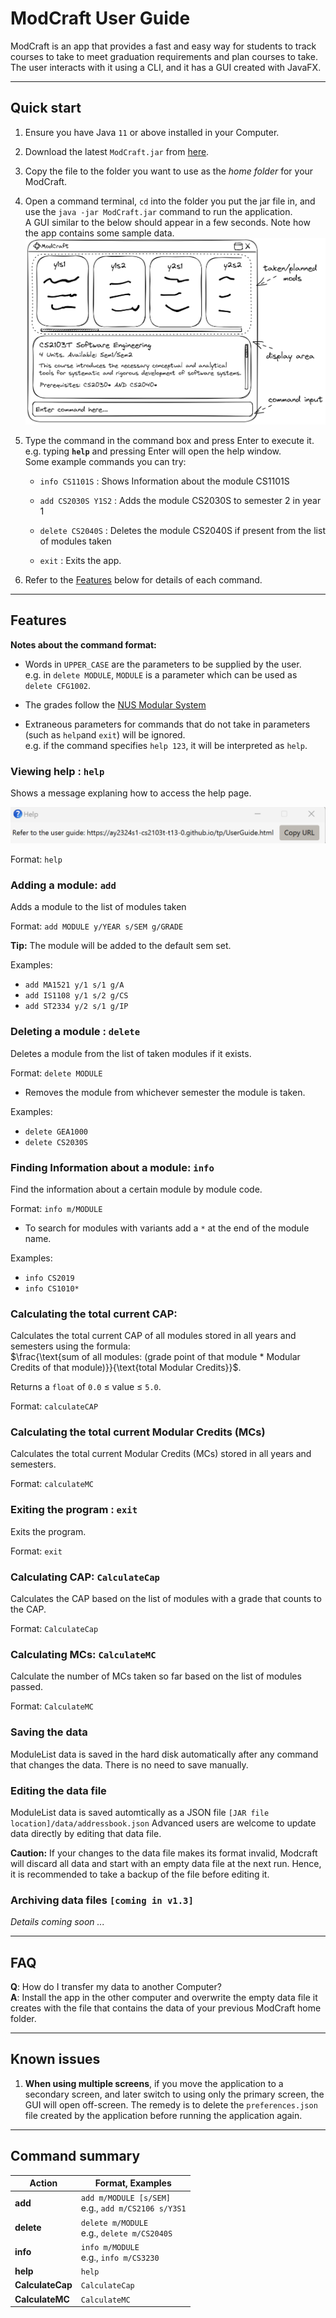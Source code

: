 
# ModCraft User Guide

ModCraft is an app that provides a fast and easy way for students to track courses
to take to meet graduation requirements and plan courses to take. The user interacts
with it using a CLI, and it has a GUI created with JavaFX.

<!-- * Table of Contents -->
<page-nav-print />

--------------------------------------------------------------------------------------------------------------------

## Quick start

1. Ensure you have Java `11` or above installed in your Computer.

1. Download the latest `ModCraft.jar` from [here](https://github.com/AY2324S1-CS2103T-T13-0/tp/releases/tag/v1.2b).

1. Copy the file to the folder you want to use as the _home folder_ for your ModCraft.

1. Open a command terminal, `cd` into the folder you put the jar file in, and use the `java -jar ModCraft.jar` command to run the application.<br>
   A GUI similar to the below should appear in a few seconds. Note how the app contains some sample data.<br>
   ![Ui](images/Ui.png)

1. Type the command in the command box and press Enter to execute it. e.g. typing **`help`** and pressing Enter will open the help window.<br>
   Some example commands you can try:

   * `info CS1101S` : Shows Information about the module CS1101S

   * `add CS2030S Y1S2` : Adds the module CS2030S to semester 2 in year 1

   * `delete CS2040S` : Deletes the module CS2040S if present from the list of modules taken

   * `exit` : Exits the app.

1. Refer to the [Features](#features) below for details of each command.

--------------------------------------------------------------------------------------------------------------------

## Features

**Notes about the command format:**<br>


* Words in `UPPER_CASE` are the parameters to be supplied by the user.<br>
  e.g. in `delete MODULE`, `MODULE` is a parameter which can be used as `delete CFG1002`.

* The grades follow the [NUS Modular System](https://www.nus.edu.sg/registrar/academic-information-policies/undergraduate-students/modular-system)

* Extraneous parameters for commands that do not take in parameters (such as `help`and `exit`) will be ignored.<br>
  e.g. if the command specifies `help 123`, it will be interpreted as `help`.

### Viewing help : `help`

Shows a message explaning how to access the help page.

![help message](images/helpMessage.png)

Format: `help`


### Adding a module: `add`

Adds a module to the list of modules taken

Format: `add MODULE y/YEAR s/SEM g/GRADE`

**Tip:** The module will be added to the default sem set.
</box>

Examples:
* `add MA1521 y/1 s/1 g/A`
* `add IS1108 y/1 s/2 g/CS`
* `add ST2334 y/2 s/1 g/IP`

### Deleting a module : `delete`

Deletes a module from the list of taken modules if it exists.

Format: `delete MODULE`

* Removes the module from whichever semester the module is taken.

Examples:

* `delete GEA1000`
* `delete CS2030S`

### Finding Information about a module: `info`

Find the information about a certain module by module code.

Format: `info m/MODULE`

* To search for modules with variants add a `*` at the end of the module name.

Examples:
* `info CS2019`
* `info CS1010*`

### Calculating the total current CAP:
Calculates the total current CAP of all modules stored in all years and semesters 
using the formula:  
$\frac{\text{sum of all modules: (grade point of that module * Modular Credits of that module)}}{\text{total Modular Credits}}$.

Returns a `float` of `0.0` $\leq$ value $\leq$ `5.0`.

Format: `calculateCAP`

### Calculating the total current Modular Credits (MCs)
Calculates the total current Modular Credits (MCs) stored in all years and semesters.

Format: `calculateMC`

### Exiting the program : `exit`

Exits the program.

Format: `exit`

### Calculating CAP: `CalculateCap`

Calculates the CAP based on the list of modules with a grade that counts to the CAP.

Format: `CalculateCap`

### Calculating MCs: `CalculateMC`

Calculate the number of MCs taken so far based on the list of modules passed.

Format: `CalculateMC`

### Saving the data

ModuleList data is saved in the hard disk automatically after any command that changes the data.
There is no need to save manually.

### Editing the data file

ModuleList data is saved automtically as a JSON file `[JAR file location]/data/addressbook.json` 
Advanced users are welcome to update data directly by editing that data file.
<box type="warning" seamless>

**Caution:**
If your changes to the data file makes its format invalid, Modcraft will discard all data and start with an empty data file at the next run.  Hence, it is recommended to take a backup of the file before editing it.
</box>

### Archiving data files `[coming in v1.3]`

_Details coming soon ..._

--------------------------------------------------------------------------------------------------------------------

## FAQ

**Q**: How do I transfer my data to another Computer?<br>
**A**: Install the app in the other computer and overwrite the empty data file it creates with the file that contains the data of your previous ModCraft home folder.

--------------------------------------------------------------------------------------------------------------------

## Known issues

1. **When using multiple screens**, if you move the application to a secondary screen, and later switch to using only the primary screen, the GUI will open off-screen. The remedy is to delete the `preferences.json` file created by the application before running the application again.

--------------------------------------------------------------------------------------------------------------------

## Command summary

| Action           | Format, Examples                                       |
|------------------|--------------------------------------------------------|
| **add**          | `add m/MODULE [s/SEM]`<br> e.g., `add m/CS2106 s/Y3S1` |
| **delete**       | `delete m/MODULE` <br> e.g., `delete m/CS2040S`        |
| **info**         | `info m/MODULE`<br> e.g., `info m/CS3230`              |
| **help**         | `help`                                                 |
| **CalculateCap** | `CalculateCap`                                         | 
| **CalculateMC**  | `CalculateMC`                                           |
